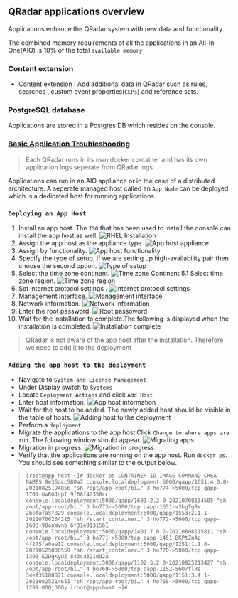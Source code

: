 ## **QRadar applications overview**

Applications enhance the QRadar system with new data and functionality.

The combined memory requirements of all the applications in an All-In-One(AIO) is 10% of the total `available memory`

### Content extension

-   Content extension : Add additional data in QRadar such as rules, searches , custom event properties(`CEPs`) and reference sets.

### **PostgreSQL database**

Applications are stored in a Postgres DB which resides on the console.

### **[Basic Application Troubleshooting](https://www.ibm.com/support/pages/qradar-basic-app-troubleshooting-opening-qradar-support-ticket-1#:~:text=Go%20to%20Admin%20%3E%20Extensions%20Management,%2Fstore%2Fqapp%20directory%20exists.&text=Reinstall%20the%20latest%20version%20of,your%20browser%20cache%20and%20cookies)**

> Each QRadar runs in its own docker container and has its own application logs seperate from QRadar logs.

Applications can run in an AIO appliance or in the case of a distributed architecture. A seperate managed host called an `App Node` can be deployed which is a dedicated host for running applications.

### **`Deploying an App Host`**

1.  Install an app host. The `ISO` that has been used to install the console can install the app host as well. ![RHEL Installation](./assets/RHEL_install.png "RHEL Installation")
2.  Assign the app host as the appliance type. ![App host appliance](./assets/app_host_appliance.png "App host appliance")
3.  Assign by functionality. ![App host functionality](./assets/assign_functionality.png "App host functionality")
4.  Specify the type of setup. If we are setting up high-availability pair then choose the second option. ![Type of setup](./assets/setup_type.png "Type of setup")
5.  Select the time zone continent. ![Time zone Continent](./assets/time_zone_continent.png "time zone continent")
    5.1 Select time zone region. ![Time zone region](./assets/time_zone_region.png "Time zone region")
6.  Set internet protocol settings . ![Internet protocol settings](assets/internet_protocol.png "Internet protocol settings")
7.  Management Interface. ![Management interface](assets/management_interface.png "Management interface")
8.  Network information. ![Network information](assets/network_information.png "Network information")
9.  Enter the root password. ![Root passoword](assets/root_password.png "Root password")
10. Wait for the installation to complete.The following is displayed when the installation is completed. ![Installation complete](./assets/installation_complete.png "installation complete")

> QRadar is not aware of the app host after the installation. Therefore we need to add it to the deployment

### **`Adding the app host to the deployment`**

-   Navigate to `System and License Management`
-   Under Display switch to `Systems`
-   Locate `Deployment Actions` and click `Add Host`
-   Enter host information. ![App host information](./assets/host_information.png "App host information")
-   Wait for the host to be added. The newly added host should be visible in the table of hosts. ![Adding host to the deployment](./assets/adding_host.png "Adding host to the deployment")
-   Perform a `deployment`
-   Migrate the applications to the app host.Click `Change to where apps are run`. The following window should appear. ![Migrating apps](./assets/migrate_apps.png "Migrating apps")
-   Migration in progress. ![Migration in progress](./assets/migration_progress.png "Migration in progress")
-   Verify that the applications are running on the app host. Run `docker ps`. You should see something similar to the output below.

> `[root@app-host ~]# docker ps CONTAINER ID IMAGE COMMAND CREA NAMES 8e36dcc580a7 console.localdeployment:5000/qapp/1651:4.0.0-20210825194856 "sh /opt/app-root/bi…" 3 ho774->5000/tcp qapp-1701-UwRGJdpI 9f68f42358cc console.localdeployment:5000/qapp/1601:2.2.0-20210708134505 "sh /opt/app-root/bi…" 3 ho773->5000/tcp qapp-1651-v3hgTgRV 2befafa5f829 console.localdeployment:5000/qapp/1553:2.1.1-20210706234215 "sh /start_container…" 3 ho772->5000/tcp qapp-1603-90onWvnb 6f31e9131561 console.localdeployment:5000/qapp/1401:7.0.2-20210608115811 "sh /opt/app-root/bi…" 3 ho771->5000/tcp qapp-1451-BKPtZnAp 4f275fa0ae12 console.localdeployment:5000/qapp/1251:1.1.0-20210525000559 "sh /start_container…" 3 ho770->5000/tcp qapp-1301-E2DqKyUZ 843ca321dd2a console.localdeployment:5000/qapp/1102:3.2.0-20210825213427 "sh /opt/app-root/bi…" 4 ho769->5000/tcp qapp-1152-56O7flRs 34ef35188871 console.localdeployment:5000/qapp/1151:3.4.1-20210825214653 "sh /opt/app-root/bi…" 4 ho768->5000/tcp qapp-1201-0DQj30Oy [root@app-host ~]#`
